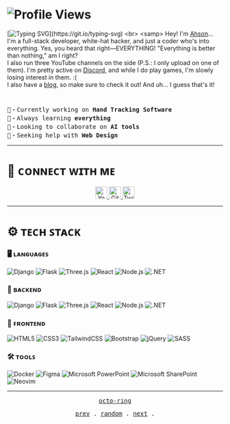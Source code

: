 # ![Profile Views](https://komarev.com/ghpvc/?username=TheProlifical&style=for-the-badge)

[![Typing SVG](https://readme-typing-svg.herokuapp.com?font=Fira+Code&size=30&pause=1000&width=435&lines=Hey!+I'm+Ahson.;I'm+a+full+stack+developer!;%2B+I+do+White+Hat+Hacking+on+the+side!)](https://git.io/typing-svg) <br>
<samp>
Hey! I'm <a href="https://github.com/@TheProlifical">Ahson</a>... I'm a full-stack developer, white-hat hacker, and just a coder who's into everything. Yes, you heard that right—EVERYTHING! "Everything is better than nothing," am I right?  
I also run three YouTube channels on the side (P.S.: I only upload on one of them). I'm pretty active on <a href="https://discord.gg/stcApdCN3T">Discord</a>, and while I do play games, I'm slowly losing interest in them. :(  
I also have a <a href="https://techsleekblogs.vercel.app/">blog</a>, so make sure to check it out! And uh… I guess that's it!  
<samp>
#
<samp>
🔭・Currently working on <strong>Hand Tracking Software</strong> <br>
🌱・Always learning <strong>everything</strong> <br>
👯・Looking to collaborate on <strong>AI tools</strong> <br>
🤔・Seeking help with <strong>Web Design</strong> 
</samp>

---

# 🔗 ᴄᴏɴɴᴇᴄᴛ ᴡɪᴛʜ ᴍᴇ
<p align="center">
  <a href="https://www.youtube.com/@TheProlifical" target="_blank">
    <img src="https://img.shields.io/badge/YouTube-FF0000?style=for-the-badge&logo=youtube&logoColor=white" height="28" alt="YouTube">
  </a> 
  <a href="https://github.com/TheProlifical" target="_blank">
    <img src="https://img.shields.io/badge/GitHub-100000?style=for-the-badge&logo=github&logoColor=white" height="28" alt="GitHub">
  </a> 
  <a href="https://twitter.com/Ahson_" target="_blank">
    <img src="https://img.shields.io/badge/Twitter-000000?style=for-the-badge&logo=X&logoColor=white" height="28" alt="Twitter">
  </a>
</p>

---

# ⚙️ ᴛᴇᴄʜ ꜱᴛᴀᴄᴋ

### 🖥️ ʟᴀɴɢᴜᴀɢᴇꜱ 
<p>
  <img src="https://img.shields.io/badge/django-%23092E20.svg?style=for-the-badge&logo=django&logoColor=white" alt="Django">
  <img src="https://img.shields.io/badge/flask-%23000.svg?style=for-the-badge&logo=flask&logoColor=white" alt="Flask">
  <img src="https://img.shields.io/badge/threejs-black?style=for-the-badge&logo=three.js&logoColor=white" alt="Three.js">
  <img src="https://img.shields.io/badge/react-%2320232a.svg?style=for-the-badge&logo=react&logoColor=%2361DAFB" alt="React">
  <img src="https://img.shields.io/badge/node.js-6DA55F?style=for-the-badge&logo=node.js&logoColor=white" alt="Node.js">
  <img src="https://img.shields.io/badge/.NET-5C2D91?style=for-the-badge&logo=.net&logoColor=white" alt=".NET">
</p>

### 🔧 ʙᴀᴄᴋᴇɴᴅ 
<p>
  <img src="https://img.shields.io/badge/django-%23092E20.svg?style=for-the-badge&logo=django&logoColor=white" alt="Django">
  <img src="https://img.shields.io/badge/flask-%23000.svg?style=for-the-badge&logo=flask&logoColor=white" alt="Flask">
  <img src="https://img.shields.io/badge/threejs-black?style=for-the-badge&logo=three.js&logoColor=white" alt="Three.js">
  <img src="https://img.shields.io/badge/react-%2320232a.svg?style=for-the-badge&logo=react&logoColor=%2361DAFB" alt="React">
  <img src="https://img.shields.io/badge/node.js-6DA55F?style=for-the-badge&logo=node.js&logoColor=white" alt="Node.js">
  <img src="https://img.shields.io/badge/.NET-5C2D91?style=for-the-badge&logo=.net&logoColor=white" alt=".NET">
</p>

### 🎨 ꜰʀᴏɴᴛᴇɴᴅ 
<p>
  <img src="https://img.shields.io/badge/html5-%23E34F26.svg?style=for-the-badge&logo=html5&logoColor=white" alt="HTML5">
  <img src="https://img.shields.io/badge/css3-%231572B6.svg?style=for-the-badge&logo=css3&logoColor=white" alt="CSS3">
  <img src="https://img.shields.io/badge/tailwindcss-%2338B2AC.svg?style=for-the-badge&logo=tailwind-css&logoColor=white" alt="TailwindCSS">
  <img src="https://img.shields.io/badge/bootstrap-%238511FA.svg?style=for-the-badge&logo=bootstrap&logoColor=white" alt="Bootstrap">
  <img src="https://img.shields.io/badge/jquery-%230769AD.svg?style=for-the-badge&logo=jquery&logoColor=white" alt="jQuery">
  <img src="https://img.shields.io/badge/SASS-hotpink.svg?style=for-the-badge&logo=SASS&logoColor=white" alt="SASS">
</p>

### 🛠️ ᴛᴏᴏʟꜱ
<p>
  <img src="https://img.shields.io/badge/docker-%230db7ed.svg?style=for-the-badge&logo=docker&logoColor=white" alt="Docker">
  <img src="https://img.shields.io/badge/figma-%23F24E1E.svg?style=for-the-badge&logo=figma&logoColor=white" alt="Figma">
  <img src="https://img.shields.io/badge/Microsoft_PowerPoint-B7472A?style=for-the-badge&logo=microsoft-powerpoint&logoColor=white" alt="Microsoft PowerPoint">
  <img src="https://img.shields.io/badge/Microsoft_SharePoint-0078D4?style=for-the-badge&logo=microsoft-sharepoint&logoColor=white" alt="Microsoft SharePoint">
  <img src="https://img.shields.io/badge/NeoVim-%2357A143.svg?&style=for-the-badge&logo=neovim&logoColor=white" alt="Neovim">
</p>

---

<p align="center">
  <samp>
    <a href="https://octo-ring.com/">octo-ring</a>
  </samp>
</p>

<p align="center">
  <samp>
    <a href="https://octo-ring.com/p/TheProlifical/prev">prev</a> .
    <a href="https://octo-ring.com/p/TheProlifical/random">random</a> .
    <a href="https://octo-ring.com/p/TheProlifical/next">next</a> .
  </samp>
</p>
